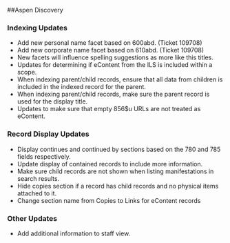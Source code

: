 ##Aspen Discovery
### Indexing Updates
- Add new personal name facet based on 600abd. (Ticket 109708) 
- Add new corporate name facet based on 610abd. (Ticket 109708)
- New facets will influence spelling suggestions as more like this titles.  
- Updates for determining if eContent from the ILS is included within a scope.
- When indexing parent/child records, ensure that all data from children is included in the indexed record for the parent. 
- When indexing parent/child records, make sure the parent record is used for the display title.
- Updates to make sure that empty 856$u URLs are not treated as eContent.

### Record Display Updates
- Display continues and continued by sections based on the 780 and 785 fields respectively. 
- Update display of contained records to include more information.
- Make sure child records are not shown when listing manifestations in search results. 
- Hide copies section if a record has child records and no physical items attached to it.  
- Change section name from Copies to Links for eContent records

### Other Updates
- Add additional information to staff view. 